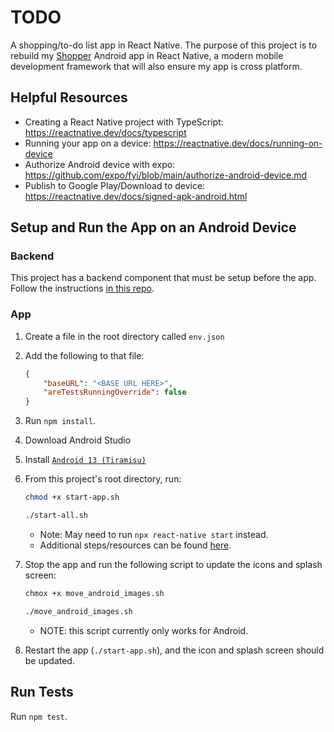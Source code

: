 # TODO

A shopping/to-do list app in React Native. The purpose of this project is to rebuild my [Shopper](https://github.com/johneastman/Shopper) Android app in React Native, a modern mobile development framework that will also ensure my app is cross platform.

## Helpful Resources

-   Creating a React Native project with TypeScript: https://reactnative.dev/docs/typescript
-   Running your app on a device: https://reactnative.dev/docs/running-on-device
-   Authorize Android device with expo: https://github.com/expo/fyi/blob/main/authorize-android-device.md
-   Publish to Google Play/Download to device: https://reactnative.dev/docs/signed-apk-android.html

## Setup and Run the App on an Android Device

### Backend

This project has a backend component that must be setup before the app. Follow the instructions [in this repo](https://github.com/johneastman/todo-backend).

### App

1. Create a file in the root directory called `env.json`
1. Add the following to that file:
    ```json
    {
        "baseURL": "<BASE URL HERE>",
        "areTestsRunningOverride": false
    }
    ```
1. Run `npm install`.
1. Download Android Studio
1. Install [`Android 13 (Tiramisu)`](https://reactnative.dev/docs/environment-setup?guide=native#android-sdk)
1. From this project's root directory, run:

    ```bash
    chmod +x start-app.sh

    ./start-all.sh
    ```

    - Note: May need to run `npx react-native start` instead.
    - Additional steps/resources can be found [here](https://reactnative.dev/docs/environment-setup?guide=native).

1. Stop the app and run the following script to update the icons and splash screen:

    ```bash
    chmox +x move_android_images.sh

    ./move_android_images.sh
    ```

    - NOTE: this script currently only works for Android.

1. Restart the app (`./start-app.sh`), and the icon and splash screen should be updated.

## Run Tests

Run `npm test`.
